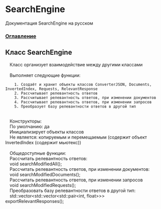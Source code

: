 # SearchEngine
Документация SearchEngine на русском

### [Оглавление](../index.md)

## Класс SearchEngine
&emsp;Класс организует взаимодействие между другими классами\
\
&emsp;Выполняет следующие функции:
		
		1. Создаёт и хранит объекты классов ConverterJSON, Documents, InvertedIndex, Requests, RelevantResponse
		2. Рассчитывает релевантность ответов
		3. Рассчитывает релевантность ответов, при изменении документов
		4. Рассчитывает релевантность ответов, при изменении запросов
		5. Преобразует базу релевантности ответов в другой тип
\
&emsp;Конструкторы:\
&emsp;По умолчанию: да\
&emsp;Инициализирует объекты классов\
&emsp;Не является: копируемым и перемещаемым (содержит объект InvertedIndex (содержит мьютекс))\
\
&emsp;Общедоступные функции:\
&emsp;Рассчитать релевантность ответов:\
&emsp;void searchModifiedAll();\
&emsp;Рассчитать релевантность ответов, при изменении документов:\
&emsp;void searchModifiedDocuments();\
&emsp;Рассчитать релевантность ответов, при изменении запросов\
&emsp;void searchModifiedRequests();\
&emsp;Преобразовать базу релевантности ответов в другой тип:\
&emsp;std::vector<std::vector<std::pair<int, float>>> exportRelevantResponses();
  
